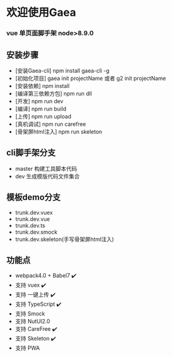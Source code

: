 # 欢迎使用Gaea
### vue 单页面脚手架 node>8.9.0

## 安装步骤
- [安装Gaea-cli]   npm install gaea-cli -g
- [初始化项目]      gaea init projectName 或者 g2 init projectName
- [安装依赖]        npm install
- [编译第三依赖方包]  npm run dll
- [开发]            npm run dev
- [编译]           npm run build
- [上传]           npm run upload
- [真机调试]        npm run carefree
- [骨架屏html注入]   npm run skeleton

## cli脚手架分支
 - master  构建工具脚本代码
 - dev     生成模版代码文件集合

## 模板demo分支
- trunk.dev.vuex    
- trunk.dev.vue     
- trunk.dev.ts      
- trunk.dev.smock
- trunk.dev.skeleton(手写骨架屏html注入)      


## 功能点
-  webpack4.0 + Babel7 ✔️ 
-  支持 vuex ✔️      
-  支持 一键上传 ✔️
-  支持 TypeScript ✔️ 
-  支持 Smock
-  支持 NutUI2.0
-  支持 CareFree  ✔️ 
-  支持 Skeleton  ✔️ 
-  支持 PWA   






